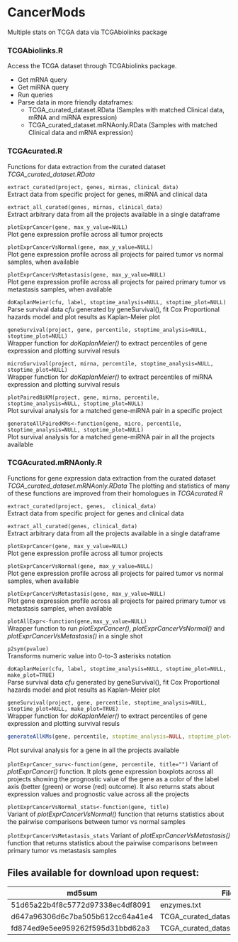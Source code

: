 # CancerMods
Multiple stats on TCGA data via TCGAbiolinks package


### TCGAbiolinks.R
Access the TCGA dataset through TCGAbiolinks package.

* Get mRNA query
* Get miRNA query
* Run queries
* Parse data in more friendly dataframes:
   * TCGA_curated_dataset.RData (Samples with matched Clinical data, mRNA and miRNA expression)
   * TCGA_curated_dataset.mRNAonly.RData (Samples with matched Clinical data and mRNA expression)



### TCGAcurated.R
Functions for data extraction from the curated dataset _TCGA_curated_dataset.RData_

`extract_curated(project, genes, mirnas, clinical_data)`\
Extract data from specific project for genes, miRNA and clinical data

`extract_all_curated(genes, mirnas, clinical_data)`\
Extract arbitrary data from all the projects available in a single dataframe 

`plotExprCancer(gene, max_y_value=NULL)`\
Plot gene expression profile across all tumor projects

`plotExprCancerVsNormal(gene, max_y_value=NULL)`\
Plot gene expression profile across all projects for paired tumor vs normal samples, when available

`plotExprCancerVsMetastasis(gene, max_y_value=NULL)`\
Plot gene expression profile across all projects for paired primary tumor vs metastasis samples, when available

`doKaplanMeier(cfu, label, stoptime_analysis=NULL, stoptime_plot=NULL)`\
Parse survival data _cfu_ generated by geneSurvival(), fit Cox Proportional hazards model and plot results as Kaplan-Meier plot

`geneSurvival(project, gene, percentile, stoptime_analysis=NULL, stoptime_plot=NULL)`\
Wrapper function for _doKaplanMeier()_ to extract percentiles of gene expression and plotting survival resuls

`microSurvival(project, mirna, percentile, stoptime_analysis=NULL, stoptime_plot=NULL)`\
Wrapper function for _doKaplanMeier()_ to extract percentiles of miRNA expression and plotting survival resuls

`plotPairedBiKM(project, gene, mirna, percentile, stoptime_analysis=NULL, stoptime_plot=NULL)`\
Plot survival analysis for a matched gene-miRNA pair in a specific project

`generateAllPairedKMs<-function(gene, micro, percentile, stoptime_analysis=NULL, stoptime_plot=NULL)`\
Plot survival analysis for a matched gene-miRNA pair in all the projects available


### TCGAcurated.mRNAonly.R
Functions for gene expression data extraction from the curated dataset _TCGA_curated_dataset.mRNAonly.RData_
The plotting and statistics of many of these functions are improved from their homologues in _TCGAcurated.R_

`extract_curated(project, genes,  clinical_data)`\
Extract data from specific project for genes and clinical data

`extract_all_curated(genes, clinical_data)`\
Extract arbitrary data from all the projects available in a single dataframe 

`plotExprCancer(gene, max_y_value=NULL)`\
Plot gene expression profile across all tumor projects

`plotExprCancerVsNormal(gene, max_y_value=NULL)`\
Plot gene expression profile across all projects for paired tumor vs normal samples, when available

`plotExprCancerVsMetastasis(gene, max_y_value=NULL)`\
Plot gene expression profile across all projects for paired primary tumor vs metastasis samples, when available

`plotAllExpr<-function(gene,max_y_value=NULL)`\
Wrapper function to run _plotExprCancer()_, _plotExprCancerVsNormal()_ and _plotExprCancerVsMetastasis()_ in a single shot

`p2sym(pvalue)`\
Transforms numeric value into 0-to-3 asterisks notation

`doKaplanMeier(cfu, label, stoptime_analysis=NULL, stoptime_plot=NULL, make_plot=TRUE)`\
Parse survival data _cfu_ generated by geneSurvival(), fit Cox Proportional hazards model and plot results as Kaplan-Meier plot

`geneSurvival(project, gene, percentile, stoptime_analysis=NULL, stoptime_plot=NULL, make_plot=TRUE)`\
Wrapper function for _doKaplanMeier()_ to extract percentiles of gene expression and plotting survival resuls

```R
generateAllKMs(gene, percentile, stoptime_analysis=NULL, stoptime_plot=NULL, make_plot=TRUE, show_messages=T)
```

Plot survival analysis for a gene in all the projects available

`plotExprCancer_surv<-function(gene, percentile, title="")`
Variant of _plotExprCancer()_ function. It plots gene expression boxplots across all projects showing the prognostic value of the gene as a color of the label axis (better (green) or worse (red) outcome). It also returns stats about expression values and prognostic value across all the projects

`plotExprCancerVsNormal_stats<-function(gene, title)`\
Variant of _plotExprCancerVsNormal()_ function that returns statistics about the pairwise comparisons between tumor vs normal samples

`plotExprCancerVsMetastasis_stats`
Variant of _plotExprCancerVsMetastasis()_ function that returns statistics about the pairwise comparisons between primary tumor vs metastasis samples


## Files available for download upon request:

md5sum                            |  File
--------------------------------- | ----------------------------------------
51d65a22b4f8c5772d97338ec4df8091  |	 enzymes.txt
d647a96306d6c7ba505b612cc64a41e4	|	 TCGA_curated_dataset.RData
fd874ed9e5ee959262f595d31bbd62a3	|  TCGA_curated_dataset.mRNAonly.RData
